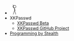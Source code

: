 <!-- docs/_navbar.md -->
* [![](./assets/stickman-32x32.png)](https://xkcd.com/936/)
* XKPasswd
    * [XKPasswd Beta](https://beta.xkpasswd.net)
    * [XKPasswd GitHub Project](https://github.com/bartificer/xkpasswd-js)
* [Programming by Stealth](https://pbs.bartificer.net)